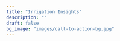 ```yaml
---
title: "Irrigation Insights"
description: ""
draft: false
bg_image: "images/call-to-action-bg.jpg"
---
```

